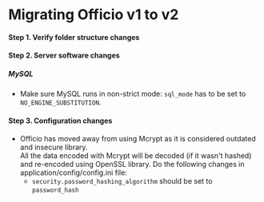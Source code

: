 # Migrating Officio v1 to v2

#### Step 1. Verify folder structure changes

#### Step 2. Server software changes
##### MySQL
- Make sure MySQL runs in non-strict mode: `sql_mode` has to be set to `NO_ENGINE_SUBSTITUTION`.

#### Step 3. Configuration changes
- Officio has moved away from using Mcrypt as it is considered outdated and insecure library.  
    All the data encoded with Mcrypt will be decoded (if it wasn't hashed) and re-encoded using
    OpenSSL library. 
    Do the following changes in application/config/config.ini file:
    - `security.password_hashing_algorithm` should be set to `password_hash`


